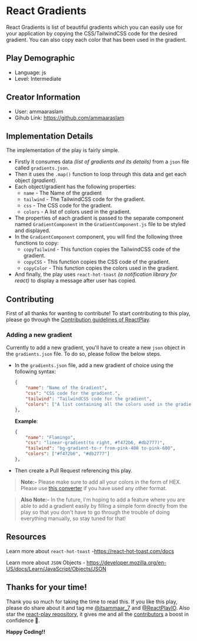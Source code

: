 # React Gradients

React Gradients is list of beautiful gradients which you can easily use for your application by copying the CSS/TailwindCSS code for the desired gradient. You can also copy each color that has been used in the gradient.

## Play Demographic

- Language: js
- Level: Intermediate

## Creator Information

- User: ammaaraslam
- Gihub Link: https://github.com/ammaaraslam

## Implementation Details

The implementation of the play is fairly simple.
- Firstly it consumes data *(list of gradients and its details)* from a `json` file called `gradients.json`.
- Then it uses the `.map()` function to loop through this data and get each object *(gradient)*.
- Each object/gradient has the following properties:
    - `name` - The Name of the gradient
    - `tailwind` - The TailwindCSS code for the gradient.
    - `css` - The CSS code for the gradient.
    - `colors` - A list of colors used in the gradient.
- The properties of each gradient is passed to the separate component named `GradientComponent` in the `GradientComponent.js` file to be styled and displayed.
- In the `GradientComponent` component, you will find the following three functions to copy:
    - `copyTailwind` - This function copies the TailwindCSS code of the gradient.
    - `copyCSS` - This function copies the CSS code of the gradient.
    - `copyColor` - This function copies the colors used in the gradient.
- And finally, the play uses `react-hot-toast` *(a notification library for react)* to display a message after user has copied.

## Contributing

First of all thanks for wanting to contribute! To start contributing to this play, please go through the [Contribution guidelines of ReactPlay](https://github.com/reactplay/react-play/blob/main/CONTRIBUTING.md).

### Adding a new gradient

Currently to add a new gradient, you'll have to create a new `json` object in the `gradients.json` file. To do so, please follow the below steps.
- In the `gradients.json` file, add a new gradient of choice using the following syntax:
    ```json
    {
        "name": "Name of the Gradient",
        "css": "CSS code for the gradient.",
        "tailwind": "TailwindCSS code for the gradient",
        "colors": ["A list containing all the colors used in the gradient"]
    },
    ```
    **Example**:
    ```json
    {
        "name": "Flamingo",
        "css": "linear-gradient(to right, #f472b6, #db2777)",
        "tailwind": "bg-gradient-to-r from-pink-400 to-pink-600",
        "colors": ["#f472b6", "#db2777"]
    },
    ```
- Then create a Pull Request referencing this play.
> **Note:-** Please make sure to add all your colors in the form of HEX. Please use [this converter](https://www.w3schools.com/colors/colors_converter.asp) if you have used any other format.

>**Also Note:-** In the future, I'm hoping to add a feature where you are able to add a gradient easily by filling a simple form directly from the play so that you don't have to go through the trouble of doing everything manually, so stay tuned for that!

## Resources

Learn more about `react-hot-toast` -https://react-hot-toast.com/docs

Learn more about `JSON` Objects - https://developer.mozilla.org/en-US/docs/Learn/JavaScript/Objects/JSON


## Thanks for your time!

Thank you so much for taking the time to read this. If you like this play, please do share about it and tag me [@itsammaar_7](https://twitter.com/itsammaar_7) and [@ReactPlayIO](https://twitter.com/ReactPlayIO). Also star the [react-play repository](https://github.com/reactplay/react-play), it gives me and all the [contributors](https://github.com/reactplay/react-play#contributors-) a boost in confidence 🤩.

**Happy Coding!!**